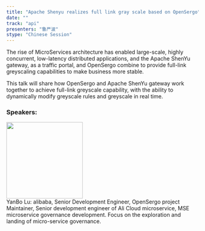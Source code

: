 ```yaml
---
title: "Apache Shenyu realizes full link gray scale based on OpenSergo"
date: "" 
track: "api"
presenters: "鲁严波"
stype: "Chinese Session"
---
```

The rise of MicroServices architecture has enabled large-scale, highly concurrent, low-latency distributed applications, and the Apache ShenYu gateway, as a traffic portal, and OpenSergo combine to provide full-link greyscaling capabilities to make business more stable.

This talk will share how OpenSergo and Apache ShenYu gateway work together to achieve full-link greyscale capability, with the ability to dynamically modify greyscale rules and greyscale in real time.
 ### Speakers: 
 <img src="images/speaker/1179.png" width="200" /><br>YanBo Lu: alibaba, Senior Development Engineer, OpenSergo project Maintainer, Senior development engineer of Ali Cloud microservice, MSE microservice governance development. Focus on the exploration and landing of micro-service governance.

 